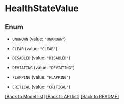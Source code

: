 # HealthStateValue

## Enum


* `UNKNOWN` (value: `"UNKNOWN"`)

* `CLEAR` (value: `"CLEAR"`)

* `DISABLED` (value: `"DISABLED"`)

* `DEVIATING` (value: `"DEVIATING"`)

* `FLAPPING` (value: `"FLAPPING"`)

* `CRITICAL` (value: `"CRITICAL"`)


[[Back to Model list]](../README.md#documentation-for-models) [[Back to API list]](../README.md#documentation-for-api-endpoints) [[Back to README]](../README.md)


